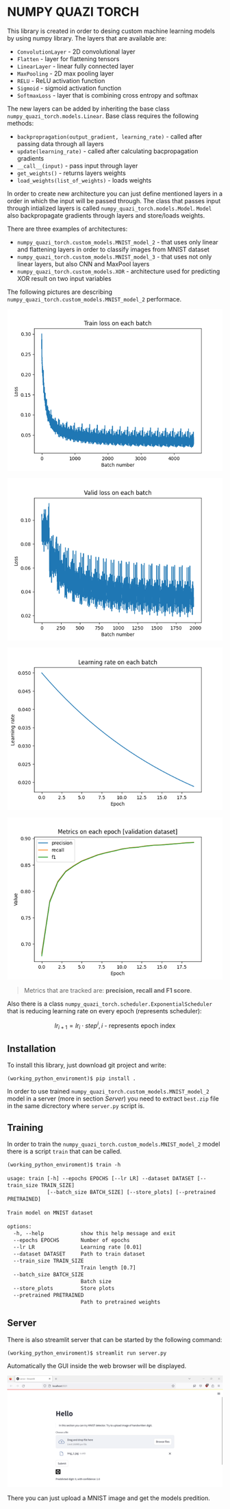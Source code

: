 # NUMPY QUAZI TORCH

This library is created in order to desing custom machine learning models by using numpy library.
The layers that are available are:

+  `ConvolutionLayer` - 2D convolutional layer
+  `Flatten` - layer for flattening tensors
+  `LinearLayer` - linear fully connected layer
+  `MaxPooling` - 2D max pooling layer
+  `RELU` - ReLU activation function
+  `Sigmoid` - sigmoid activation function
+  `SoftmaxLoss` - layer that is combining cross entropy and softmax

The new layers can be added by inheriting the base class `numpy_quazi_torch.models.Linear`. Base class requires the following methods:

+ `backpropragation(output_gradient, learning_rate)` - called after passing data through all layers
+ `update(learning_rate)` - called after calculating bacpropagation gradients
+ `__call__(input)` - pass input through layer
+ `get_weights()` - returns layers weights
+ `load_weights(list_of_weights)` - loads weights

In order to create new architecture you can just define mentioned layers in a order in which the input will be passed through. The class that passes input through intialized layers is called `numpy_quazi_torch.models.Model`. `Model` also backpropagate gradients through layers and store/loads weights.

There are three examples of architectures:

+ `numpy_quazi_torch.custom_models.MNIST_model_2` - that uses only linear and flattening layers in order to classify images from MNIST dataset
+ `numpy_quazi_torch.custom_models.MNIST_model_3` - that uses not only linear layers, but also CNN and MaxPool layers
+ `numpy_quazi_torch.custom_models.XOR` - architecture used for predicting XOR result on two input variables

The following pictures are describing `numpy_quazi_torch.custom_models.MNIST_model_2` performace.

![training loss](images/batch_train_loss.png)

![validation loss](images/batch_valid_loss.png)

![learning rate](images/learning_rate.png)

![metrics](images/metrics.png)

> Metrics that are tracked are: **precision, recall and F1 score**.


Also there is a class `numpy_quazi_torch.scheduler.ExponentialScheduler` that is reducing learning rate on every epoch (represents scheduler):

$$lr_{i+1} = lr_{i} \cdot step^{i}, i \text{ - represents epoch index}$$

## Installation

To install this library, just download git project and write: 

```
(working_python_enviroment)$ pip install .
```

In order to use trained `numpy_quazi_torch.custom_models.MNIST_model_2` model in a server (more in section *Server*) you need to extract `best.zip` file in the same dicrectory where `server.py` script is.

## Training

In order to train the `numpy_quazi_torch.custom_models.MNIST_model_2` model there is a script `train` that can be called.

```
(working_python_enviroment)$ train -h

usage: train [-h] --epochs EPOCHS [--lr LR] --dataset DATASET [--train_size TRAIN_SIZE]
             [--batch_size BATCH_SIZE] [--store_plots] [--pretrained PRETRAINED]

Train model on MNIST dataset

options:
  -h, --help            show this help message and exit
  --epochs EPOCHS       Number of epochs
  --lr LR               Learning rate [0.01]
  --dataset DATASET     Path to train dataset
  --train_size TRAIN_SIZE
                        Train length [0.7]
  --batch_size BATCH_SIZE
                        Batch size
  --store_plots         Store plots
  --pretrained PRETRAINED
                        Path to pretrained weights
```

## Server

There is also streamlit server that can be started by the following command:

```
(working_python_enviroment)$ streamlit run server.py
```

Automatically the GUI inside the web browser will be displayed.

![GUI](images/GUI.png)

There you can just upload a MNIST image and get the models predition.